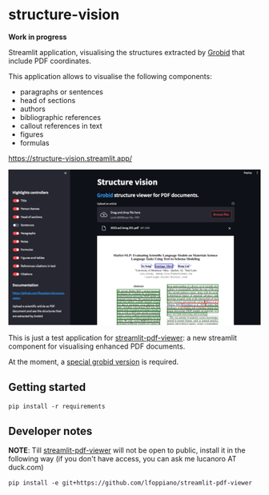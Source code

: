 # structure-vision

**Work in progress**

Streamlit application, visualising the structures extracted by [Grobid](https://github.com/kermitt2/grobid) that include PDF coordinates. 

This application allows to visualise the following components: 
 - paragraphs or sentences
 - head of sections
 - authors
 - bibliographic references
 - callout references in text
 - figures
 - formulas

https://structure-vision.streamlit.app/

![screenshot1.png](docs%2Fscreenshot1.png)

This is just a test application for [streamlit-pdf-viewer](https://github.com/lfoppiano/streamlit-pdf-viewer): a new streamlit component for visualising enhanced PDF documents.

At the moment, a [special grobid version](https://github.com/kermitt2/grobid/pull/1068) is required. 

## Getting started

```shell
pip install -r requirements
```

## Developer notes

**NOTE**: Till [streamlit-pdf-viewer](https://github.com/lfoppiano/streamlit-pdf-viewer) will not be open to public, install it in the following way (if you don't have access, you can ask me lucanoro AT duck.com)

```shell
pip install -e git+https://github.com/lfoppiano/streamlit-pdf-viewer 
```

